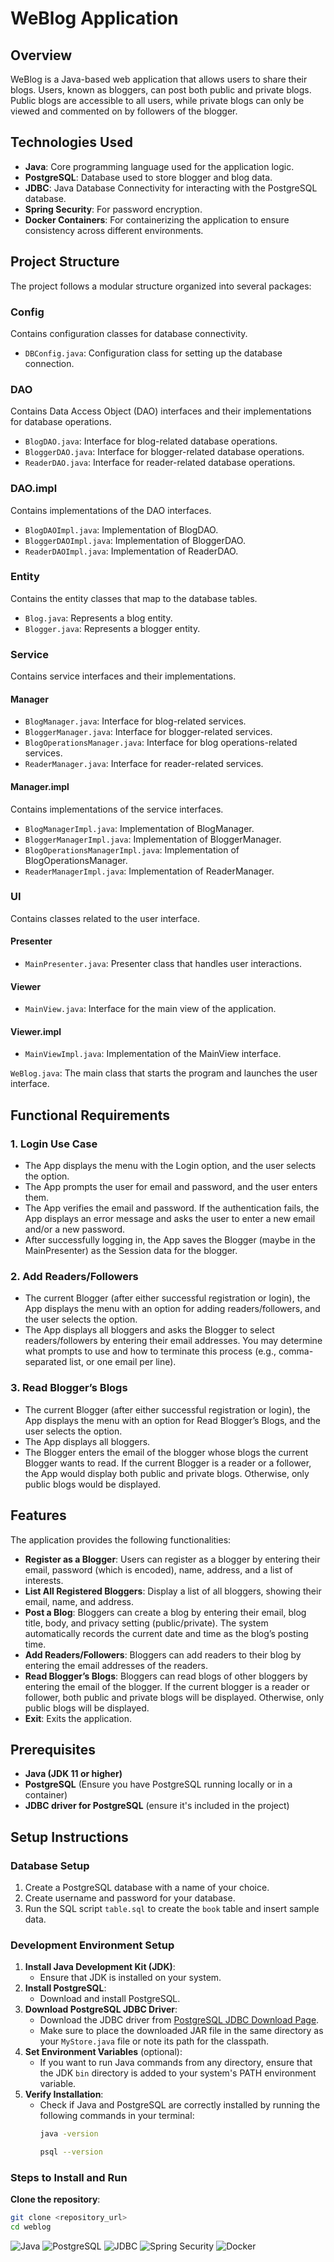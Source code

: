 # WeBlog Application

## Overview
WeBlog is a Java-based web application that allows users to share their blogs. Users, known as bloggers, can post both public and private blogs. Public blogs are accessible to all users, while private blogs can only be viewed and commented on by followers of the blogger.

## Technologies Used
- **Java**: Core programming language used for the application logic.
- **PostgreSQL**: Database used to store blogger and blog data.
- **JDBC**: Java Database Connectivity for interacting with the PostgreSQL database.
- **Spring Security**: For password encryption.
- **Docker Containers**: For containerizing the application to ensure consistency across different environments.

## Project Structure
The project follows a modular structure organized into several packages:

### Config
Contains configuration classes for database connectivity.
- `DBConfig.java`: Configuration class for setting up the database connection.

### DAO
Contains Data Access Object (DAO) interfaces and their implementations for database operations.
- `BlogDAO.java`: Interface for blog-related database operations.
- `BloggerDAO.java`: Interface for blogger-related database operations.
- `ReaderDAO.java`: Interface for reader-related database operations.

### DAO.impl
Contains implementations of the DAO interfaces.
- `BlogDAOImpl.java`: Implementation of BlogDAO.
- `BloggerDAOImpl.java`: Implementation of BloggerDAO.
- `ReaderDAOImpl.java`: Implementation of ReaderDAO.

### Entity
Contains the entity classes that map to the database tables.
- `Blog.java`: Represents a blog entity.
- `Blogger.java`: Represents a blogger entity.

### Service
Contains service interfaces and their implementations.
#### Manager
- `BlogManager.java`: Interface for blog-related services.
- `BloggerManager.java`: Interface for blogger-related services.
- `BlogOperationsManager.java`: Interface for blog operations-related services.
- `ReaderManager.java`: Interface for reader-related services.

#### Manager.impl
Contains implementations of the service interfaces.
- `BlogManagerImpl.java`: Implementation of BlogManager.
- `BloggerManagerImpl.java`: Implementation of BloggerManager.
- `BlogOperationsManagerImpl.java`: Implementation of BlogOperationsManager.
- `ReaderManagerImpl.java`: Implementation of ReaderManager.

### UI
Contains classes related to the user interface.
#### Presenter
- `MainPresenter.java`: Presenter class that handles user interactions.

#### Viewer
- `MainView.java`: Interface for the main view of the application.

#### Viewer.impl
- `MainViewImpl.java`: Implementation of the MainView interface.

`WeBlog.java`: The main class that starts the program and launches the user interface.

## Functional Requirements

### 1. Login Use Case
- The App displays the menu with the Login option, and the user selects the option.
- The App prompts the user for email and password, and the user enters them.
- The App verifies the email and password. If the authentication fails, the App displays an error message and asks the user to enter a new email and/or a new password.
- After successfully logging in, the App saves the Blogger (maybe in the MainPresenter) as the Session data for the blogger.

### 2. Add Readers/Followers
- The current Blogger (after either successful registration or login), the App displays the menu with an option for adding readers/followers, and the user selects the option.
- The App displays all bloggers and asks the Blogger to select readers/followers by entering their email addresses. You may determine what prompts to use and how to terminate this process (e.g., comma-separated list, or one email per line).

### 3. Read Blogger’s Blogs
- The current Blogger (after either successful registration or login), the App displays the menu with an option for Read Blogger’s Blogs, and the user selects the option.
- The App displays all bloggers.
- The Blogger enters the email of the blogger whose blogs the current Blogger wants to read. If the current Blogger is a reader or a follower, the App would display both public and private blogs. Otherwise, only public blogs would be displayed.

## Features
The application provides the following functionalities:
- **Register as a Blogger**: Users can register as a blogger by entering their email, password (which is encoded), name, address, and a list of interests.
- **List All Registered Bloggers**: Display a list of all bloggers, showing their email, name, and address.
- **Post a Blog**: Bloggers can create a blog by entering their email, blog title, body, and privacy setting (public/private). The system automatically records the current date and time as the blog’s posting time.
- **Add Readers/Followers**: Bloggers can add readers to their blog by entering the email addresses of the readers.
- **Read Blogger’s Blogs**: Bloggers can read blogs of other bloggers by entering the email of the blogger. If the current blogger is a reader or follower, both public and private blogs will be displayed. Otherwise, only public blogs will be displayed.
- **Exit**: Exits the application.

## Prerequisites
- **Java (JDK 11 or higher)**
- **PostgreSQL** (Ensure you have PostgreSQL running locally or in a container)
- **JDBC driver for PostgreSQL** (ensure it's included in the project)

## Setup Instructions
### Database Setup
1. Create a PostgreSQL database with a name of your choice.
2. Create username and password for your database.
3. Run the SQL script `table.sql` to create the `book` table and insert sample data.

### Development Environment Setup
1. **Install Java Development Kit (JDK)**:
    - Ensure that JDK is installed on your system.
2. **Install PostgreSQL**:
    - Download and install PostgreSQL.
3. **Download PostgreSQL JDBC Driver**:
    - Download the JDBC driver from [PostgreSQL JDBC Download Page](https://jdbc.postgresql.org/download/.).
    - Make sure to place the downloaded JAR file in the same directory as your `MyStore.java` file or note its path for
      the classpath.
4. **Set Environment Variables** (optional):
    - If you want to run Java commands from any directory, ensure that the JDK `bin` directory is added to your
      system's PATH environment variable.
5. **Verify Installation**:
    - Check if Java and PostgreSQL are correctly installed by running the following commands in your terminal:
      ```bash
      java -version
      ```
      ```bash
      psql --version
      ```

### Steps to Install and Run
**Clone the repository**:
   ```bash
   git clone <repository_url>
   cd weblog
   ```
![Java](https://img.shields.io/badge/Java-007396?style=for-the-badge&logo=java&logoColor=white)
![PostgreSQL](https://img.shields.io/badge/PostgreSQL-4169E1?style=for-the-badge&logo=postgresql&logoColor=white)
![JDBC](https://img.shields.io/badge/JDBC-007396?style=for-the-badge&logo=java&logoColor=white)
![Spring Security](https://img.shields.io/badge/Spring%20Security-6DB33F?style=for-the-badge&logo=springsecurity&logoColor=white)
![Docker](https://img.shields.io/badge/Docker-2496ED?style=for-the-badge&logo=docker&logoColor=white)
